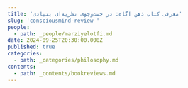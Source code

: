 ```yaml
---
title: 'معرفی کتاب ذهن آگاه: در جست‌وجوی نظریه‌ای بنیادی'
slug: 'consciousmind-review '
people:
  - path: _people/marziyelotfi.md
date: 2024-09-25T20:30:00.000Z
published: true
categories:
  - path: _categories/philosophy.md
contents:
  - path: _contents/bookreviews.md
---
```



